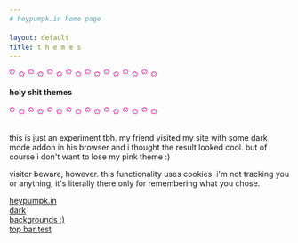 ```yaml
---
# heypumpk.in home page

layout: default
title: t h e m e s
---
```


<img src="/assets/img/dividers/stars.gif"><br><br>
<b>holy shit themes</b><br><br>
<img src="/assets/img/dividers/stars.gif"><br><br>
<p>this is just an experiment tbh. my friend visited my site with some dark mode addon in his browser and i thought the result looked cool. but of course i don't want to lose my pink theme :)</p>
<p>visitor beware, however. this functionality uses cookies. i'm not tracking you or anything, it's literally there only for remembering what you chose.</p>

<a href="#" onClick="themeApply('styles.css')">heypumpk.in</a> <br>
<a href="#" onClick="themeApply('dark.css')">dark</a> <br>
<a href="#" onClick="themeApply('bgs.css')">backgrounds :)</a> <br>
<a href="#" onClick="themeApply('topbartest.css')">top bar test</a> <br>

<script>
    function themeApply(theme) { 
        document.getElementById('themecss').href = '/assets/css/' + theme;
        document.cookie = "theme=" + theme +"; path=/; expires=Fri, 31 Dec 9999 23:59:59 GMT";
    };
</script>